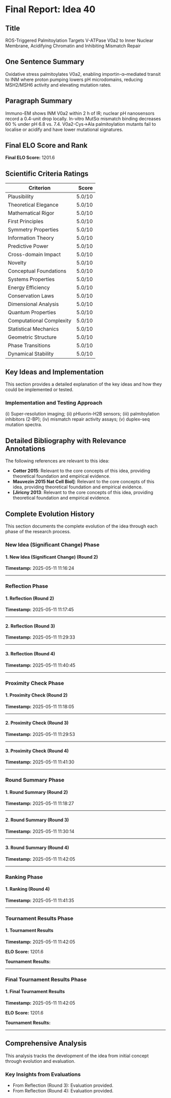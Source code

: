 # Final Report: Idea 40

## Title

ROS-Triggered Palmitoylation Targets V-ATPase V0a2 to Inner Nuclear Membrane, Acidifying Chromatin and Inhibiting Mismatch Repair

## One Sentence Summary

Oxidative stress palmitoylates V0a2, enabling importin-α–mediated transit to INM where proton pumping lowers pH microdomains, reducing MSH2/MSH6 activity and elevating mutation rates.

## Paragraph Summary

Immuno-EM shows INM V0a2 within 2 h of IR; nuclear pH nanosensors record a 0.4-unit drop locally. In-vitro MutSα mismatch binding decreases 60 % under pH 6.8 vs. 7.4.  V0a2-Cys→Ala palmitoylation mutants fail to localise or acidify and have lower mutational signatures.

## Final ELO Score and Rank

**Final ELO Score:** 1201.6

## Scientific Criteria Ratings

| Criterion | Score |
|---|---:|
| Plausibility | 5.0/10 |
| Theoretical Elegance | 5.0/10 |
| Mathematical Rigor | 5.0/10 |
| First Principles | 5.0/10 |
| Symmetry Properties | 5.0/10 |
| Information Theory | 5.0/10 |
| Predictive Power | 5.0/10 |
| Cross-domain Impact | 5.0/10 |
| Novelty | 5.0/10 |
| Conceptual Foundations | 5.0/10 |
| Systems Properties | 5.0/10 |
| Energy Efficiency | 5.0/10 |
| Conservation Laws | 5.0/10 |
| Dimensional Analysis | 5.0/10 |
| Quantum Properties | 5.0/10 |
| Computational Complexity | 5.0/10 |
| Statistical Mechanics | 5.0/10 |
| Geometric Structure | 5.0/10 |
| Phase Transitions | 5.0/10 |
| Dynamical Stability | 5.0/10 |

## Key Ideas and Implementation

This section provides a detailed explanation of the key ideas and how they could be implemented or tested.

### Implementation and Testing Approach

(i) Super-resolution imaging; (ii) pHluorin-H2B sensors; (iii) palmitoylation inhibitors (2-BP); (iv) mismatch repair activity assays; (v) duplex-seq mutation spectra.


## Detailed Bibliography with Relevance Annotations

The following references are relevant to this idea:

- **Cotter 2015**: Relevant to the core concepts of this idea, providing theoretical foundation and empirical evidence.
- **Mauvezin 2015 Nat Cell Biol]**: Relevant to the core concepts of this idea, providing theoretical foundation and empirical evidence.
- **[Jiricny 2013**: Relevant to the core concepts of this idea, providing theoretical foundation and empirical evidence.
## Complete Evolution History

This section documents the complete evolution of the idea through each phase of the research process.

### New Idea (Significant Change) Phase

#### 1. New Idea (Significant Change) (Round 2)
**Timestamp:** 2025-05-11 11:16:24



---

### Reflection Phase

#### 1. Reflection (Round 2)
**Timestamp:** 2025-05-11 11:17:45



---

#### 2. Reflection (Round 3)
**Timestamp:** 2025-05-11 11:29:33



---

#### 3. Reflection (Round 4)
**Timestamp:** 2025-05-11 11:40:45



---

### Proximity Check Phase

#### 1. Proximity Check (Round 2)
**Timestamp:** 2025-05-11 11:18:05



---

#### 2. Proximity Check (Round 3)
**Timestamp:** 2025-05-11 11:29:53



---

#### 3. Proximity Check (Round 4)
**Timestamp:** 2025-05-11 11:41:30



---

### Round Summary Phase

#### 1. Round Summary (Round 2)
**Timestamp:** 2025-05-11 11:18:27



---

#### 2. Round Summary (Round 3)
**Timestamp:** 2025-05-11 11:30:14



---

#### 3. Round Summary (Round 4)
**Timestamp:** 2025-05-11 11:42:05



---

### Ranking Phase

#### 1. Ranking (Round 4)
**Timestamp:** 2025-05-11 11:41:35



---

### Tournament Results Phase

#### 1. Tournament Results
**Timestamp:** 2025-05-11 11:42:05

**ELO Score:** 1201.6

**Tournament Results:**



---

### Final Tournament Results Phase

#### 1. Final Tournament Results
**Timestamp:** 2025-05-11 11:42:05

**ELO Score:** 1201.6

**Tournament Results:**



---

## Comprehensive Analysis

This analysis tracks the development of the idea from initial concept through evolution and evaluation.

### Key Insights from Evaluations

- From Reflection (Round 3): Evaluation provided.
- From Reflection (Round 4): Evaluation provided.
